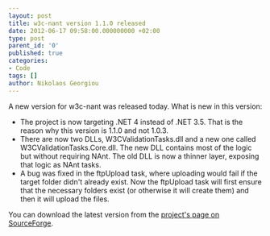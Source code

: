 ```yaml
---
layout: post
title: w3c-nant version 1.1.0 released
date: 2012-06-17 09:58:00.000000000 +02:00
type: post
parent_id: '0'
published: true
categories:
- Code
tags: []
author: Nikolaos Georgiou
---
```


A new version for w3c-nant was released today. What is new in this version:
<ul>
<li>The project is now targeting .NET 4 instead of .NET 3.5. That is the reason why this version is 1.1.0 and not 1.0.3.</li>
<li>There are now two DLLs, W3CValidationTasks.dll and a new one called W3CValidationTasks.Core.dll. The new DLL contains most of the logic but without requiring NAnt. The old DLL is now a thinner layer, exposing that logic as NAnt tasks.</li>
<li>A bug was fixed in the ftpUpload task, where uploading would fail if the target folder didn't already exist. Now the ftpUpload task will first ensure that the necessary folders exist (or otherwise it will create them) and then it will upload the files.</li>
</ul>

You can download the latest version from the <a href="http://w3c-nant.sourceforge.net/">project's page on SourceForge</a>.
